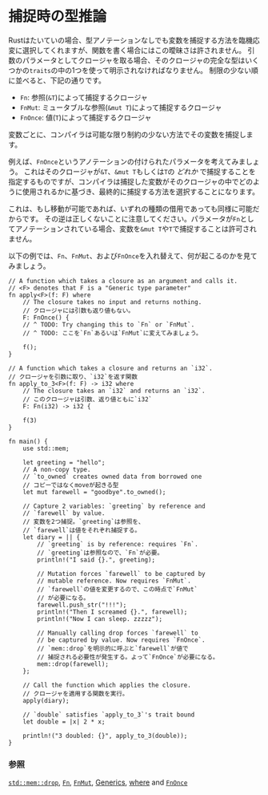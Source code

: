 <!--
# As input parameters
-->
# 捕捉時の型推論

<!--
While Rust chooses how to capture variables on the fly mostly without type
annotation, this ambiguity is not allowed when writing functions. When
taking a closure as an input parameter, the closure's complete type must be
annotated using one of a few `traits`. In order of decreasing restriction,
they are:
-->

Rustはたいていの場合、型アノテーションなしでも変数を捕捉する方法を臨機応変に選択してくれますが、関数を書く場合にはこの曖昧さは許されません。
引数のパラメータとしてクロージャを取る場合、そのクロージャの完全な型はいくつかの`traits`の中の1つを使って明示されなければなりません。
制限の少ない順に並べると、下記の通りです。

<!--
* `Fn`: the closure captures by reference (`&T`)
* `FnMut`: the closure captures by mutable reference (`&mut T`)
* `FnOnce`: the closure captures by value (`T`)
-->

* `Fn`: 参照(`&T`)によって捕捉するクロージャ
* `FnMut`: ミュータブルな参照(`&mut T`)によって捕捉するクロージャ
* `FnOnce`: 値(`T`)によって捕捉するクロージャ

<!--
On a variable-by-variable basis, the compiler will capture variables in the
least restrictive manner possible.
-->

変数ごとに、コンパイラは可能な限り制約の少ない方法でその変数を捕捉します。

<!--
For instance, consider a parameter annotated as `FnOnce`. This specifies
that the closure *may* capture by `&T`, `&mut T`, or `T`, but the compiler
will ultimately choose based on how the captured variables are used in the
closure.
-->

例えば、`FnOnce`というアノテーションの付けられたパラメータを考えてみましょう。
これはそのクロージャが`&T`、`&mut T`もしくは`T`の *どれか* で捕捉することを指定するものですが、コンパイラは捕捉した変数がそのクロージャの中でどのように使用されるかに基づき、最終的に捕捉する方法を選択することになります。

<!--
This is because if a move is possible, then any type of borrow should also
be possible. Note that the reverse is not true. If the parameter is
annotated as `Fn`, then capturing variables by `&mut T` or `T` are not
allowed.
-->

これは、もし移動が可能であれば、いずれの種類の借用であっても同様に可能だからです。
その逆は正しくないことに注意してください。パラメータが`Fn`としてアノテーションされている場合、変数を`&mut T`や`T`で捕捉することは許可されません。

<!--
In the following example, try swapping the usage of `Fn`, `FnMut`, and
`FnOnce` to see what happens:
-->

以下の例では、`Fn`、`FnMut`、および`FnOnce`を入れ替えて、何が起こるのかを見てみましょう。

```rust,editable
// A function which takes a closure as an argument and calls it.
// <F> denotes that F is a "Generic type parameter"
fn apply<F>(f: F) where
    // The closure takes no input and returns nothing.
    // クロージャには引数も返り値もない。
    F: FnOnce() {
    // ^ TODO: Try changing this to `Fn` or `FnMut`.
    // ^ TODO: ここを`Fn`あるいは`FnMut`に変えてみましょう。

    f();
}

// A function which takes a closure and returns an `i32`.
// クロージャを引数に取り、`i32`を返す関数
fn apply_to_3<F>(f: F) -> i32 where
    // The closure takes an `i32` and returns an `i32`.
    // このクロージャは引数、返り値ともに`i32`
    F: Fn(i32) -> i32 {

    f(3)
}

fn main() {
    use std::mem;

    let greeting = "hello";
    // A non-copy type.
    // `to_owned` creates owned data from borrowed one
    // コピーではなくmoveが起きる型
    let mut farewell = "goodbye".to_owned();

    // Capture 2 variables: `greeting` by reference and
    // `farewell` by value.
    // 変数を2つ捕捉。`greeting`は参照を、
    // `farewell`は値をそれぞれ捕捉する。
    let diary = || {
        // `greeting` is by reference: requires `Fn`.
        // `greeting`は参照なので、`Fn`が必要。
        println!("I said {}.", greeting);

        // Mutation forces `farewell` to be captured by
        // mutable reference. Now requires `FnMut`.
        // `farewell`の値を変更するので、この時点で`FnMut`
        // が必要になる。
        farewell.push_str("!!!");
        println!("Then I screamed {}.", farewell);
        println!("Now I can sleep. zzzzz");

        // Manually calling drop forces `farewell` to
        // be captured by value. Now requires `FnOnce`.
        // `mem::drop`を明示的に呼ぶと`farewell`が値で
        // 捕捉される必要性が発生する。よって`FnOnce`が必要になる。
        mem::drop(farewell);
    };

    // Call the function which applies the closure.
    // クロージャを適用する関数を実行。
    apply(diary);

    // `double` satisfies `apply_to_3`'s trait bound
    let double = |x| 2 * x;

    println!("3 doubled: {}", apply_to_3(double));
}
```

<!--
### See also:
-->
### 参照

[`std::mem::drop`][drop], [`Fn`][fn], [`FnMut`][fnmut], [Generics][generics], [where][where] and [`FnOnce`][fnonce]

[drop]: https://doc.rust-lang.org/std/mem/fn.drop.html
[fn]: https://doc.rust-lang.org/std/ops/trait.Fn.html
[fnmut]: https://doc.rust-lang.org/std/ops/trait.FnMut.html
[fnonce]: https://doc.rust-lang.org/std/ops/trait.FnOnce.html
[generics]: ../../generics.md
[where]: ../../generics/where.md
